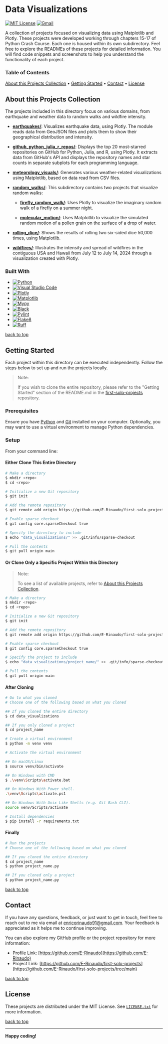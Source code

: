 # Data Visualizations

[![MIT License][license-shield]][license-url]
[![Gmail][Gmail-shield]][Gmail-url]

A collection of projects focused on visualizing data using Matplotlib and Plotly. These projects were developed working through chapters 15-17 of Python Crash Course.
Each one is housed within its own subdirectory. Feel free to explore the READMEs of these projects for detailed information. You will find code snippets and screenshots to help you understand the functionality of each project.

<!-- markdownlint-disable MD001 -->
### Table of Contents

[About this Projects Collection](#about-this-projects-collection) •
[Getting Started](#getting-started) •
[Contact](#contact) •
[License](#license)
<!-- markdownlint-enable MD001 -->

## About this Projects Collection

The projects included in this directory focus on various domains, from earthquake and weather data to random walks and wildfire intensity.

+ **[earthquakes/][Earthquakes-url]**:
Visualizes earthquake data, using Plotly. The module reads data from GeoJSON files and plots them to show their geographical distribution and intensity.

+ **[github_python_julia_r_repos/][Github-Python-Julia-R-Repos-url]**:
Displays the top 20 most-starred repositories on GitHub for Python, Julia, and R, using Plotly. It extracts data from GitHub's API and displays the repository names and star counts in separate subplots for each programming language.

+ **[meteorology_visuals/][Meteorology-Visuals-url]**:
Generates various weather-related visualizations using Matplotlib, based on data read from CSV files.

+ **[random_walks/][Random-Walks-url]**:
This subdirectory contains two projects that visualize random walks:

  + **[firefly_random_walk/][Firefly-Random-Walk-url]**:
  Uses Plotly to visualize the imaginary random walk of a firefly on a summer night.

  + **[molecular_motion/][Molecular-Motion-url]**:
  Uses Matplotlib to visualize the simulated random motion of a pollen grain on the surface of a drop of water.

+ **[rolling_dice/][Rolling-Dice-url]**:
Shows the results of rolling two six-sided dice 50,000 times, using Matplotlib.

+ **[wildfires/][Wildfires-url]**:
Illustrates the intensity and spread of wildfires in the contiguous USA and Hawaii from July 12 to July 14, 2024 through a visualization created with Plotly.

### Built With

+ [![Python][Python-badge]][Python-url]
+ [![Visual Studio Code][VSCode-badge]][VSCode-url]
+ [![Plotly][Plotly-badge]][Plotly-url]
+ [![Matplotlib][Matplotlib-badge]][Matplotlib-url]
+ [![Mypy][Mypy-badge]][Mypy-url]
+ [![Black][Black-badge]][Black-url]
+ [![Pylint][Pylint-badge]][Pylint-url]
+ [![Flake8][Flake8-badge]][Flake8-url]
+ [![Ruff][Ruff-badge]][Ruff-url]

[back to top](#data-visualizations)

## Getting Started

Each project within this directory can be executed independently.
Follow the steps below to set up and run the projects locally.

> Note:
>
> If you wish to clone the entire repository, please refer to the "Getting Started" section of the README.md in the [first-solo-projects][First-Solo-Projects-url] repository.

### Prerequisites

Ensure you have [Python][Python-download] and [Git][Git-download] installed on your computer.
Optionally, you may want to use a virtual environment to manage Python dependencies.

### Setup

From your command line:

#### Either Clone This Entire Directory

```bash
# Make a directory
$ mkdir <repo>
$ cd <repo>

# Initialize a new Git repository
$ git init

# Add the remote repository
$ git remote add origin https://github.com/E-Rinaudo/first-solo-projects.git

# Enable sparse checkout
$ git config core.sparseCheckout true

# Specify the directory to include
$ echo "data_visualizations/" >> .git/info/sparse-checkout

# Pull the contents
$ git pull origin main
```

#### Or Clone Only a Specific Project Within this Directory

> Note:
>
> To see a list of available projects, refer to [About this Projects Collection](#about-this-projects-collection).

```bash
# Make a directory
$ mkdir <repo>
$ cd <repo>

# Initialize a new Git repository
$ git init

# Add the remote repository
$ git remote add origin https://github.com/E-Rinaudo/first-solo-projects.git

# Enable sparse checkout
$ git config core.sparseCheckout true

# Specify the project to include
$ echo "data_visualizations/project_name/" >> .git/info/sparse-checkout

# Pull the contents
$ git pull origin main
```

#### After Cloning

```bash
# Go to what you cloned
# Choose one of the following based on what you cloned

## If you cloned the entire directory
$ cd data_visualizations

## If you only cloned a project
$ cd project_name

# Create a virtual environment
$ python -m venv venv

# Activate the virtual environment

## On macOS/Linux
$ source venv/bin/activate

## On Windows with CMD
$ .\venv\Scripts\activate.bat

## On Windows With Power shell.
.\venv\Scripts\activate.ps1

## On Windows With Unix Like Shells (e.g. Git Bash CLI).
source venv/Scripts/activate

# Install dependencies
$ pip install -r requirements.txt
```

#### Finally

```bash
# Run the projects
# Choose one of the following based on what you cloned

## If you cloned the entire directory
$ cd project_name
$ python project_name.py

## If you cloned only a project
$ python project_name.py
```

[back to top](#data-visualizations)

## Contact

If you have any questions, feedback, or just want to get in touch, feel free to reach out to me via email at <enricorinaudo91@gmail.com>.
Your feedback is appreciated as it helps me to continue improving.

You can also explore my GitHub profile or the project repository for more information:

+ Profile Link: [https://github.com/E-Rinaudo](https://github.com/E-Rinaudo)
+ Project Link: [https://github.com/E-Rinaudo/first-solo-projects](https://github.com/E-Rinaudo/first-solo-projects/tree/main)

[back to top](#data-visualizations)

## License

These projects are distributed under the MIT License. See [`LICENSE.txt`][license-url] for more information.

[back to top](#data-visualizations)

---

**Happy coding!**

<!-- SHIELDS -->
[license-shield]: https://img.shields.io/github/license/E-Rinaudo/first-solo-projects.svg?style=flat
[license-url]: https://github.com/E-Rinaudo/first-solo-projects/blob/main/LICENSE.txt
[Gmail-shield]: https://img.shields.io/badge/Gmail-D14836?style=flat&logo=gmail&logoColor=white
[Gmail-url]: mailto:enricorinaudo91@gmail.com

<!-- BADGES -->
[Python-badge]: https://img.shields.io/badge/python-3670A0?logo=python&logoColor=ffdd54&style=flat
[Python-url]: https://docs.python.org/3/
[VSCode-badge]: https://img.shields.io/badge/Visual%20Studio%20Code-007ACC?logo=visualstudiocode&logoColor=fff&style=flat
[VSCode-url]: https://code.visualstudio.com/docs
[Plotly-badge]: https://img.shields.io/badge/Plotly-3F4F75?logo=plotly&logoColor=white&style=flat
[Plotly-url]: https://plotly.com/python/
[Matplotlib-badge]: https://img.shields.io/badge/Matplotlib-3776AB?
[Matplotlib-url]: https://matplotlib.org/stable/users/index.html
[Mypy-badge]: https://img.shields.io/badge/mypy-checked-blue?style=flat
[Mypy-url]: https://mypy.readthedocs.io/
[Black-badge]: https://img.shields.io/badge/code%20style-black-000000.svg
[Black-url]: https://black.readthedocs.io/en/stable/
[Pylint-badge]: https://img.shields.io/badge/linting-pylint-yellowgreen?style=flat
[Pylint-url]: https://pylint.readthedocs.io/
[Ruff-badge]: https://img.shields.io/endpoint?url=https://raw.githubusercontent.com/astral-sh/ruff/main/assets/badge/v2.json
[Ruff-url]: https://docs.astral.sh/ruff/tutorial/
[Flake8-badge]: https://img.shields.io/badge/linting-flake8-blue?style=flat
[Flake8-url]: https://flake8.pycqa.org/en/latest/

<!-- PROJECTS LINKS -->
[Earthquakes-url]: https://github.com/E-Rinaudo/first-solo-projects/tree/main/data_visualizations/earthquakes
[Github-Python-Julia-R-Repos-url]: https://github.com/E-Rinaudo/first-solo-projects/tree/main/data_visualizations/github_python_julia_r_repos
[Meteorology-Visuals-url]: https://github.com/E-Rinaudo/first-solo-projects/tree/main/data_visualizations/meteorology_visuals
[Random-Walks-url]: https://github.com/E-Rinaudo/first-solo-projects/tree/main/data_visualizations/random_walks
[Firefly-Random-Walk-url]: https://github.com/E-Rinaudo/first-solo-projects/tree/main/data_visualizations/random_walks/firefly_random_walk
[Molecular-Motion-url]: https://github.com/E-Rinaudo/first-solo-projects/tree/main/data_visualizations/random_walks/molecular_motion
[Rolling-Dice-url]: https://github.com/E-Rinaudo/first-solo-projects/tree/main/data_visualizations/rolling_dice
[Wildfires-url]: https://github.com/E-Rinaudo/first-solo-projects/tree/main/data_visualizations/wildfires

<!-- MAIN README -->
[First-Solo-Projects-url]: https://github.com/E-Rinaudo/first-solo-projects/blob/main/README.md

<!-- PREREQUISITES LINKS -->
[Python-download]: https://www.python.org/downloads/
[Git-download]: https://git-scm.com
